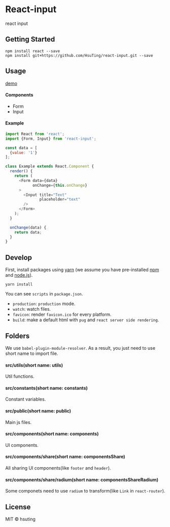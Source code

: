 # React-input

react input

## Getting Started

```
npm install react --save
npm install git+https://github.com/HsuTing/react-input.git --save
```

## Usage

[demo](http://hsuting.com/react-input/)

#### Components

- Form
- Input

#### Example

```javascript
import React from 'react';
import {Form, Input} from 'react-input';

const data = [
  {value: '1'}
];

class Example extends React.Component {
  render() {
    return (
      <Form data={data}
            onChange={this.onChange}
      >
        <Input title="Text"
               placeholder="text"
        />
      </Form>
    );
  }

  onChange(data) {
    return data;
  }
}
```

## Develop

First, install packages using [yarn](https://yarnpkg.com/) (we assume you have pre-installed [npm](https://www.npmjs.com/) and [node.js](https://nodejs.org/)).

```
yarn install
```

You can see `scripts` in `package.json`.
- `production`: `production` mode.
- `watch`: watch files.
- `favicon`: render `favicon.ico` for every platform.
- `build`: make a default html with `pug` and `react server side rendering`.

## Folders
We use `babel-plugin-module-resolver`. As a result, you just need to use short name to import file.

#### src/utils(short name: utils)
Util functions.

#### src/constants(short name: constants)
Constant variables.

#### src/public(short name: public)
Main js files.

#### src/components(short name: components)
UI components.

#### src/components/share(short name: componentsShare)
All sharing UI components(like `footer` and `header`).

#### src/components/share/radium(short name: componentsShareRadium)
Some componets need to use `radium` to transform(like `Link` in `react-router`).

## License
MIT © hsuting

